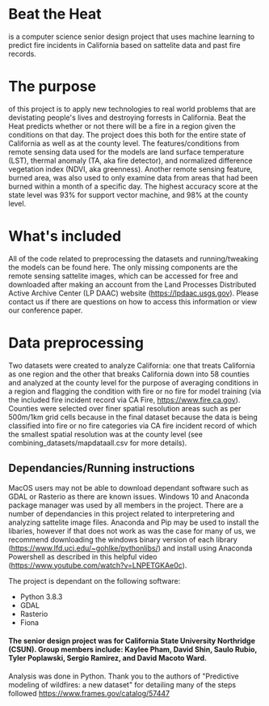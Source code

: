 # Beat the Heat
is a computer science senior design project that uses machine learning to predict fire incidents in California based on sattelite data and past fire records. 

# The purpose
of this project is to apply new technologies to real world problems that are devistating people's lives and destroying forrests in California. Beat the Heat predicts whether or not there will be a fire in a region given the conditions on that day. The project does this both for the entire state of California as well as at the county level. The features/conditions from remote sensing data used for the models are land surface temperature (LST), thermal anomaly (TA, aka fire detector), and normalized difference vegetation index (NDVI, aka greenness). Another remote sensing feature, burned area, was also used to only examine data from areas that had been burned within a month of a specific day. The highest accuracy score at the state level was 93% for support vector machine, and 98% at the county level.

# What's included
All of the code related to preprocessing the datasets and running/tweaking the models can be found here. The only missing components are the remote sensing sattelite images, which can be accessed for free and downloaded after making an account from the Land Processes Distributed Active Archive Center (LP DAAC) website (https://lpdaac.usgs.gov). Please contact us if there are questions on how to access this information or view our conference paper.

# Data preprocessing
Two datasets were created to analyze California: one that treats California as one region and the other that breaks California down into 58 counties and analyzed at the county level for the purpose of averaging conditions in a region and flagging the condition with fire or no fire for model training (via the included fire incident record via CA Fire, https://www.fire.ca.gov). Counties were selected over finer spatial resolution areas such as per 500m/1km grid cells because in the final dataset because the data is being classified into fire or no fire categories via CA fire incident record of which the smallest spatial resolution was at the county level (see combining_datasets/mapdataall.csv for more details).

## Dependancies/Running instructions
MacOS users may not be able to download dependant software such as GDAL or Rasterio as there are known issues. Windows 10 and Anaconda package manager was used by all members in the project. There are a number of dependancies in this project related to interpretering and analyzing sattelite image files. Anaconda and Pip may be used to install the libaries, however if that does not work as was the case for many of us, we recommend downloading the windows binary version of each library (https://www.lfd.uci.edu/~gohlke/pythonlibs/) and install using Anaconda Powershell as described in this helpful video (https://www.youtube.com/watch?v=LNPETGKAe0c).

 The project is dependant on the following software: 
* Python 3.8.3
* GDAL
* Rasterio
* Fiona



#### The senior design project was for California State University Northridge (CSUN). Group members include: Kaylee Pham, David Shin, Saulo Rubio, Tyler Poplawski, Sergio Ramirez, and David Macoto Ward.

Analysis was done in Python. Thank you to the authors of "Predictive modeling of wildfires: a new dataset" for detailing many of the steps followed  https://www.frames.gov/catalog/57447
